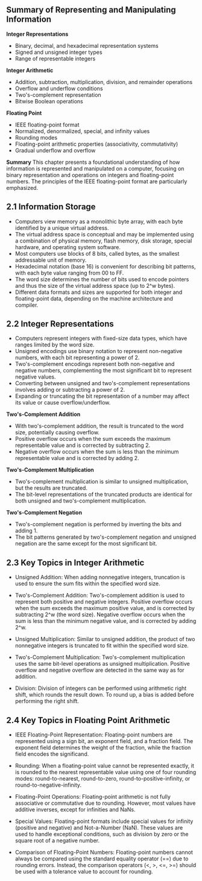 ## Summary of Representing and Manipulating Information

**Integer Representations**
* Binary, decimal, and hexadecimal representation systems
* Signed and unsigned integer types
* Range of representable integers

**Integer Arithmetic**
* Addition, subtraction, multiplication, division, and remainder operations
* Overflow and underflow conditions
* Two's-complement representation
* Bitwise Boolean operations

**Floating Point**
* IEEE floating-point format
* Normalized, denormalized, special, and infinity values
* Rounding modes
* Floating-point arithmetic properties (associativity, commutativity)
* Gradual underflow and overflow

**Summary**
This chapter presents a foundational understanding of how information is represented and manipulated on a computer, focusing on binary representation and operations on integers and floating-point numbers. The principles of the IEEE floating-point format are particularly emphasized.

## 2.1 **Information Storage**

* Computers view memory as a monolithic byte array, with each byte identified by a unique virtual address.
* The virtual address space is conceptual and may be implemented using a combination of physical memory, flash memory, disk storage, special hardware, and operating system software.
* Most computers use blocks of 8 bits, called bytes, as the smallest addressable unit of memory.
* Hexadecimal notation (base 16) is convenient for describing bit patterns, with each byte value ranging from 00 to FF.
* The word size determines the number of bits used to encode pointers and thus the size of the virtual address space (up to 2^w bytes).
* Different data formats and sizes are supported for both integer and floating-point data, depending on the machine architecture and compiler.

## 2.2 **Integer Representations**

* Computers represent integers with fixed-size data types, which have ranges limited by the word size.
* Unsigned encodings use binary notation to represent non-negative numbers, with each bit representing a power of 2.
* Two's-complement encodings represent both non-negative and negative numbers, complementing the most significant bit to represent negative values.
* Converting between unsigned and two's-complement representations involves adding or subtracting a power of 2.
* Expanding or truncating the bit representation of a number may affect its value or cause overflow/underflow.

**Two's-Complement Addition**

* With two's-complement addition, the result is truncated to the word size, potentially causing overflow.
* Positive overflow occurs when the sum exceeds the maximum representable value and is corrected by subtracting 2.
* Negative overflow occurs when the sum is less than the minimum representable value and is corrected by adding 2.

**Two's-Complement Multiplication**

* Two's-complement multiplication is similar to unsigned multiplication, but the results are truncated.
* The bit-level representations of the truncated products are identical for both unsigned and two's-complement multiplication.

**Two's-Complement Negation**

* Two's-complement negation is performed by inverting the bits and adding 1.
* The bit patterns generated by two's-complement negation and unsigned negation are the same except for the most significant bit.
  
## 2.3 **Key Topics in Integer Arithmetic**

* Unsigned Addition: When adding nonnegative integers, truncation is used to ensure the sum fits within the specified word size.

* Two's-Complement Addition: Two's-complement addition is used to represent both positive and negative integers. Positive overflow occurs when the sum exceeds the maximum positive value, and is corrected by subtracting 2^w (the word size). Negative overflow occurs when the sum is less than the minimum negative value, and is corrected by adding 2^w.

* Unsigned Multiplication: Similar to unsigned addition, the product of two nonnegative integers is truncated to fit within the specified word size.

* Two's-Complement Multiplication: Two's-complement multiplication uses the same bit-level operations as unsigned multiplication. Positive overflow and negative overflow are detected in the same way as for addition.

* Division: Division of integers can be performed using arithmetic right shift, which rounds the result down. To round up, a bias is added before performing the right shift.
## 2.4 **Key Topics in Floating Point Arithmetic**

* IEEE Floating-Point Representation: Floating-point numbers are represented using a sign bit, an exponent field, and a fraction field. The exponent field determines the weight of the fraction, while the fraction field encodes the significand.

* Rounding: When a floating-point value cannot be represented exactly, it is rounded to the nearest representable value using one of four rounding modes: round-to-nearest, round-to-zero, round-to-positive-infinity, or round-to-negative-infinity.

* Floating-Point Operations: Floating-point arithmetic is not fully associative or commutative due to rounding. However, most values have additive inverses, except for infinities and NaNs.

* Special Values: Floating-point formats include special values for infinity (positive and negative) and Not-a-Number (NaN). These values are used to handle exceptional conditions, such as division by zero or the square root of a negative number.

* Comparison of Floating-Point Numbers: Floating-point numbers cannot always be compared using the standard equality operator (==) due to rounding errors. Instead, the comparison operators (<, >, <=, >=) should be used with a tolerance value to account for rounding.
